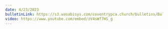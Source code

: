 ```yaml
---
date: 4/23/2023
bulletinLink: https://s3.wasabisys.com/coventrypca.church/bulletins/Bulletin 2023-04-23.pdf
video: https://www.youtube.com/embed/zV4sWf7HS_g
---
```

